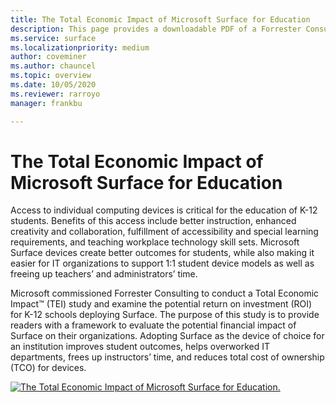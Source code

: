 ```yaml
---
title: The Total Economic Impact of Microsoft Surface for Education
description: This page provides a downloadable PDF of a Forrester Consulting study on the potential return on investment (ROI) for K-12 schools deploying Surface.
ms.service: surface
ms.localizationpriority: medium
author: coveminer
ms.author: chauncel
ms.topic: overview
ms.date: 10/05/2020
ms.reviewer: rarroyo
manager: frankbu

---
```

# The Total Economic Impact of Microsoft Surface for Education

Access to individual computing devices is critical for the education of K-12 students. Benefits of this access include better instruction, enhanced creativity and collaboration, fulfillment of accessibility and special learning requirements, and teaching workplace technology skill sets. Microsoft Surface devices create better outcomes for students, while also making it easier for IT organizations to support 1:1 student device models as well as freeing up teachers’ and administrators’ time.

Microsoft commissioned Forrester Consulting to conduct a Total Economic Impact&trade; (TEI) study and examine the potential return on investment (ROI) for K-12 schools deploying Surface. The purpose of this study is to provide readers with a framework to evaluate the potential financial impact of Surface on their organizations. Adopting Surface as the device of choice for an institution improves student outcomes, helps overworked IT departments, frees up instructors’ time, and reduces total cost of ownership (TCO) for devices.

[![The Total Economic Impact of Microsoft Surface for Education.](./images/download-report.png)](https://download.microsoft.com/download/5/b/f/5bf2bc45-3010-4a66-8ff3-56457d61a353/forrester-tei-microsoft-surface-for-education.pdf)
